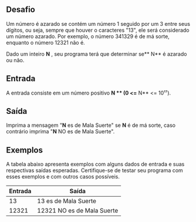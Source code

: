 ## Desafio

Um número é azarado se contém um número 1 seguido por um 3 entre seus dígitos, ou seja, sempre que houver o caracteres "13", ele será considerado um número azarado. Por exemplo, o número 341329 é de má sorte, enquanto o número 12321 não é.

Dado um inteiro  **N** , seu programa terá que determinar se** N** é azarado ou não.

## Entrada

A entrada consiste em um número positivo  **N ** (0 <=** N** <= 10¹⁷).

## Saída

Imprima a mensagem "**N** es de Mala Suerte" se **N** é de má sorte, caso contrário imprima "**N** NO es de Mala Suerte".

## Exemplos

A tabela abaixo apresenta exemplos com alguns dados de entrada e suas respectivas saídas esperadas. Certifique-se de testar seu programa com esses exemplos e com outros casos possíveis.

| **Entrada** | **Saída**           |
| ----------------- | -------------------------- |
| 13                | 13 es de Mala Suerte       |
| 12321             | 12321 NO es de Mala Suerte |
